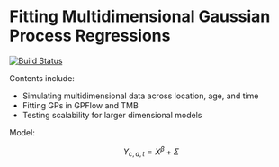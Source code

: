 Fitting Multidimensional Gaussian Process Regressions
============================================


[![Build Status](https://travis-ci.org/sadatnfs/gpbayes.svg?branch=master)](https://travis-ci.org/sadatnfs/gpbayes)


Contents include:
- Simulating multidimensional data across location, age, and time
- Fitting GPs in GPFlow and TMB
- Testing scalability for larger dimensional models



Model:
 
$$ Y_{c,a,t} = X^\beta + \Sigma $$
